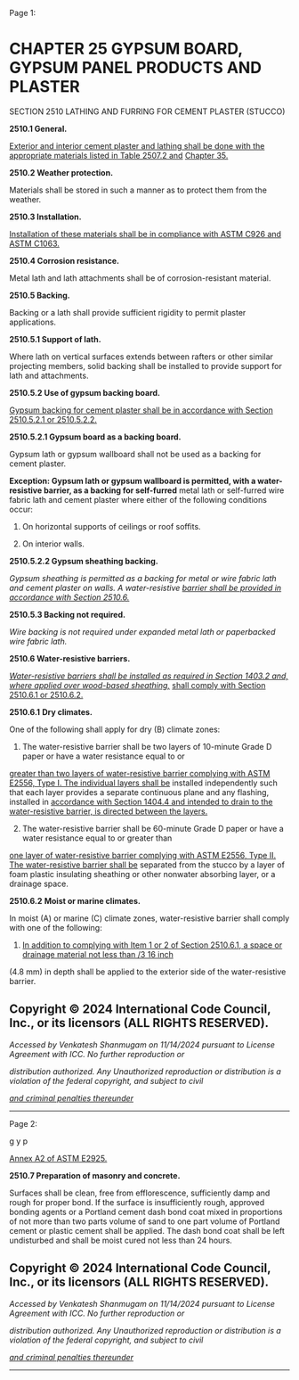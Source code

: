Page 1:

# CHAPTER 25 GYPSUM BOARD, GYPSUM PANEL PRODUCTS AND PLASTER

 SECTION 2510
 LATHING AND FURRING FOR CEMENT PLASTER
 (STUCCO)

**2510.1 General.**

[Exterior and interior cement plaster and lathing shall be done with the appropriate materials listed in Table 2507.2 and](http://codes.iccsafe.org/#VACC2021P1_Ch25_Sec2507.2_Tbl2507.2)
[Chapter 35.](http://codes.iccsafe.org/#VACC2021P1_Ch35)

**2510.2 Weather protection.**

Materials shall be stored in such a manner as to protect them from the weather.

**2510.3 Installation.**

[Installation of these materials shall be in compliance with ASTM C926 and ASTM C1063.](http://codes.iccsafe.org/#VACC2021P1_Ch35_PromASTM_RefStdC926_2018B)

**2510.4 Corrosion resistance.**

Metal lath and lath attachments shall be of corrosion-resistant material.

**2510.5 Backing.**

Backing or a lath shall provide sufficient rigidity to permit plaster applications.

**2510.5.1 Support of lath.**

Where lath on vertical surfaces extends between rafters or other similar projecting members, solid backing shall be
installed to provide support for lath and attachments.

**2510.5.2 Use of gypsum backing board.**

[Gypsum backing for cement plaster shall be in accordance with Section 2510.5.2.1 or 2510.5.2.2.](http://codes.iccsafe.org/#VACC2021P1_Ch25_Sec2510.5.2.1)

**2510.5.2.1 Gypsum board as a backing board.**

Gypsum lath or gypsum wallboard shall not be used as a backing for cement plaster.

**Exception: Gypsum lath or gypsum wallboard is permitted, with a water-resistive barrier, as a backing for self-furred**
metal lath or self-furred wire fabric lath and cement plaster where either of the following conditions occur:

1. On horizontal supports of ceilings or roof soffits.

2. On interior walls.

**2510.5.2.2 Gypsum sheathing backing.**

_Gypsum sheathing is permitted as a backing for metal or wire fabric lath and cement plaster on walls. A water-resistive_
_[barrier shall be provided in accordance with Section 2510.6.](http://codes.iccsafe.org/#VACC2021P1_Ch25_Sec2510.6)_

**2510.5.3 Backing not required.**

_Wire backing is not required under expanded metal lath or paperbacked wire fabric lath._

**2510.6 Water-resistive barriers.**

_[Water-resistive barriers shall be installed as required in Section 1403.2 and, where applied over wood-based sheathing,](http://codes.iccsafe.org/#VACC2021P1_Ch14_Sec1403.2)_
[shall comply with Section 2510.6.1 or 2510.6.2.](http://codes.iccsafe.org/#VACC2021P1_Ch25_Sec2510.6.1)

**2510.6.1** **Dry climates.**

One of the following shall apply for dry (B) climate zones:

1. The water-resistive barrier shall be two layers of 10-minute Grade D paper or have a water resistance equal to or

[greater than two layers of water-resistive barrier complying with ASTM E2556, Type I. The individual layers shall be](http://codes.iccsafe.org/#VACC2021P1_Ch35_PromASTM_RefStdE2556_E2556M_2010_2016)
installed independently such that each layer provides a separate continuous plane and any flashing, installed in
[accordance with Section 1404.4 and intended to drain to the water-resistive barrier, is directed between the layers.](http://codes.iccsafe.org/#VACC2021P1_Ch14_Sec1404.4)


2. The water-resistive barrier shall be 60-minute Grade D paper or have a water resistance equal to or greater than

[one layer of water-resistive barrier complying with ASTM E2556, Type II. The water-resistive barrier shall be](http://codes.iccsafe.org/#VACC2021P1_Ch35_PromASTM_RefStdE2556_E2556M_2010_2016)
separated from the stucco by a layer of foam plastic insulating sheathing or other nonwater absorbing layer, or a
drainage space.

**2510.6.2** **Moist or marine climates.**

In moist (A) or marine (C) climate zones, water-resistive barrier shall comply with one of the following:

1. [In addition to complying with Item 1 or 2 of Section 2510.6.1, a space or drainage material not less than /3 16 inch](http://codes.iccsafe.org/#VACC2021P1_Ch25_Sec2510.6.1)

(4.8 mm) in depth shall be applied to the exterior side of the water-resistive barrier.


## Copyright © 2024 International Code Council, Inc., or its licensors (ALL RIGHTS RESERVED).

_Accessed by Venkatesh Shanmugam on 11/14/2024 pursuant to License Agreement with ICC. No further reproduction or_

_distribution authorized. Any Unauthorized reproduction or distribution is a violation of the federal copyright, and subject to civil_

_[and criminal penalties thereunder](http://codes.iccsafe.org/content/VACC2021P1/chapter-25-gypsum-board-gypsum-panel-products-and-plaster#VACC2021P1_Ch25_Sec2510)_


-----



Page 2:

g y p

[Annex A2 of ASTM E2925.](http://codes.iccsafe.org/#VACC2021P1_Ch35_PromASTM_RefStdE2925_17)

**2510.7 Preparation of masonry and concrete.**


Surfaces shall be clean, free from efflorescence, sufficiently damp and rough for proper bond. If the surface is
insufficiently rough, approved bonding agents or a Portland cement dash bond coat mixed in proportions of not more
than two parts volume of sand to one part volume of Portland cement or plastic cement shall be applied. The dash bond
coat shall be left undisturbed and shall be moist cured not less than 24 hours.

## Copyright © 2024 International Code Council, Inc., or its licensors (ALL RIGHTS RESERVED).

_Accessed by Venkatesh Shanmugam on 11/14/2024 pursuant to License Agreement with ICC. No further reproduction or_

_distribution authorized. Any Unauthorized reproduction or distribution is a violation of the federal copyright, and subject to civil_

_[and criminal penalties thereunder](http://codes.iccsafe.org/content/VACC2021P1/chapter-25-gypsum-board-gypsum-panel-products-and-plaster#VACC2021P1_Ch25_Sec2510)_


-----



